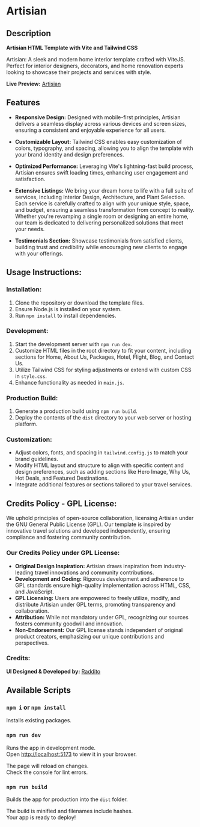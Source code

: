 # Artisian

## Description

**Artisian HTML Template with Vite and Tailwind CSS**

Artisian: A sleek and modern home interior template crafted with ViteJS. Perfect for interior designers, decorators, and home renovation experts looking to showcase their projects and services with style.

**Live Preview:** [Artisian](https://artisian-shakib.netlify.app/)

## Features

- **Responsive Design:** Designed with mobile-first principles, Artisian delivers a seamless display across various devices and screen sizes, ensuring a consistent and enjoyable experience for all users.

- **Customizable Layout:** Tailwind CSS enables easy customization of colors, typography, and spacing, allowing you to align the template with your brand identity and design preferences.

- **Optimized Performance:** Leveraging Vite's lightning-fast build process, Artisian ensures swift loading times, enhancing user engagement and satisfaction.

- **Extensive Listings:** We bring your dream home to life with a full suite of services, including Interior Design, Architecture, and Plant Selection. Each service is carefully crafted to align with your unique style, space, and budget, ensuring a seamless transformation from concept to reality. Whether you're revamping a single room or designing an entire home, our team is dedicated to delivering personalized solutions that meet your needs.

- **Testimonials Section:** Showcase testimonials from satisfied clients, building trust and credibility while encouraging new clients to engage with your offerings.

## Usage Instructions:

### Installation:

1. Clone the repository or download the template files.
2. Ensure Node.js is installed on your system.
3. Run `npm install` to install dependencies.

### Development:

1. Start the development server with `npm run dev`.
2. Customize HTML files in the root directory to fit your content, including sections for Home, About Us, Packages, Hotel, Flight, Blog, and Contact Us.
3. Utilize Tailwind CSS for styling adjustments or extend with custom CSS in `style.css`.
4. Enhance functionality as needed in `main.js`.

### Production Build:

1. Generate a production build using `npm run build`.
2. Deploy the contents of the `dist` directory to your web server or hosting platform.

### Customization:

- Adjust colors, fonts, and spacing in `tailwind.config.js` to match your brand guidelines.
- Modify HTML layout and structure to align with specific content and design preferences, such as adding sections like Hero Image, Why Us, Hot Deals, and Featured Destinations.
- Integrate additional features or sections tailored to your travel services.

## Credits Policy - GPL License:

We uphold principles of open-source collaboration, licensing Artisian under the GNU General Public License (GPL). Our template is inspired by innovative travel solutions and developed independently, ensuring compliance and fostering community contribution.

### Our Credits Policy under GPL License:

- **Original Design Inspiration:** Artisian draws inspiration from industry-leading travel innovations and community contributions.
- **Development and Coding:** Rigorous development and adherence to GPL standards ensure high-quality implementation across HTML, CSS, and JavaScript.
- **GPL Licensing:** Users are empowered to freely utilize, modify, and distribute Artisian under GPL terms, promoting transparency and collaboration.
- **Attribution:** While not mandatory under GPL, recognizing our sources fosters community goodwill and innovation.
- **Non-Endorsement:** Our GPL license stands independent of original product creators, emphasizing our unique contributions and perspectives.

### Credits:

**UI Designed & Developed by:** [Raddito](https://raddito.com/)

## Available Scripts

### `npm i` or `npm install`

Installs existing packages.

### `npm run dev`

Runs the app in development mode.\
Open [http://localhost:5173](http://localhost:5173) to view it in your browser.

The page will reload on changes.\
Check the console for lint errors.

### `npm run build`

Builds the app for production into the `dist` folder.

The build is minified and filenames include hashes.\
Your app is ready to deploy!
